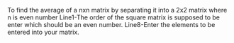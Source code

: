 To find the  average of a nxn matrix by separating it into a 2x2 matrix where n is even number
Line1-The order of the square matrix is supposed to be enter which should be an even number.
Line8-Enter the elements to be entered into your matrix. 